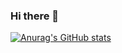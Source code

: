 ### Hi there 👋

[![Anurag's GitHub stats](https://github-readme-stats.vercel.app/api?username=qowlz)](https://github.com/anuraghazra/github-readme-stats)
